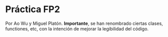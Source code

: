 # Práctica FP2
Por Ao Wu y Miguel Platón.
**Importante**, se han renombrado ciertas clases, functiones, etc, con la intención de mejorar la legibilidad del código.